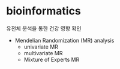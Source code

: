 # bioinformatics
유전체 분석을 통한 건강 영향 확인

* Mendelian Randomization (MR) analysis
  - univariate MR
  - multivariate MR
  - Mixture of Experts MR
